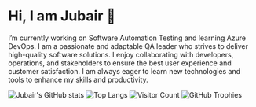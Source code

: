 # Hi, I am Jubair 👋

I’m currently working on Software Automation Testing and learning Azure DevOps. I am a passionate and adaptable QA leader who strives to deliver high-quality software solutions. I enjoy collaborating with developers, operations, and stakeholders to ensure the best user experience and customer satisfaction. I am always eager to learn new technologies and tools to enhance my skills and productivity.



![Jubair's GitHub stats](https://github-readme-stats.vercel.app/api?username=yourusername&show_icons=true&theme=radical)
![Top Langs](https://github-readme-stats.vercel.app/api/top-langs/?username=yourusername&layout=compact&theme=radical)
![Visitor Count](https://komarev.com/ghpvc/?username=yourusername&color=green)
![GitHub Trophies](https://github-profile-trophy.vercel.app/?username=yourusername&theme=gruvbox)
